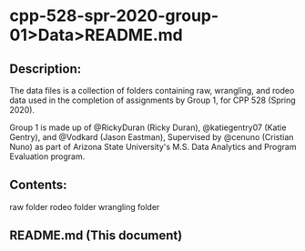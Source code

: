 # cpp-528-spr-2020-group-01>Data>README.md

## Description:

The data files is a collection of folders containing raw, wrangling, and rodeo data used in the completion of assignments by Group 1, for CPP 528 (Spring 2020). 

Group 1 is made up of @RickyDuran (Ricky Duran), @katiegentry07 (Katie Gentry), and @Vodkard (Jason Eastman), Supervised by @cenuno (Cristian Nuno) as part of Arizona State University's M.S. Data Analytics and Program Evaluation program.

## Contents:

raw folder
rodeo folder
wrangling folder

## README.md (This document)